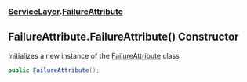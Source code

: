 ### [ServiceLayer](ServiceLayer.md 'ServiceLayer').[FailureAttribute](ServiceLayer_FailureAttribute.md 'ServiceLayer.FailureAttribute')
## FailureAttribute.FailureAttribute() Constructor
Initializes a new instance of the [FailureAttribute](ServiceLayer_FailureAttribute.md 'ServiceLayer.FailureAttribute') class  
```csharp
public FailureAttribute();
```

